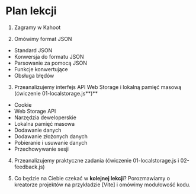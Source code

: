 # Plan lekcji

1. Zagramy w Kahoot

2. Omówimy format JSON
- Standard JSON
- Konwersja do formatu JSON
- Parsowanie za pomocą JSON
- Funkcje konwertujące
- Obsługa błędów

3. Przeanalizujemy interfejs API Web Storage i lokalną pamięć masową (ćwiczenie 01-localstorage.js**)**
- Сookie
- Web Storage API
- Narzędzia deweloperskie
- Lokalna pamięć masowa
- Dodawanie danych
- Dodawanie złożonych danych
- Pobieranie i usuwanie danych
- Przechowywanie sesji

4. Przeanalizujemy praktyczne zadania (ćwiczenie 01-localstorage.js i 02-feedback.js)

5. Co będzie na Ciebie czekać w **kolejnej lekcji**? Porozmawiamy o kreatorze projektów na przykładzie [Vite] i omówimy modułowość kodu.
